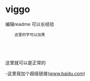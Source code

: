 # viggo
编辑readme  可以长经验
```
    这里的字可以加黑
    
    
    
    
```
这里就可以是正常的

-这里我加个超级链接(www.baidu.com)
